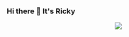 ### Hi there 👋 It's Ricky
<p align="center">
  <img src="https://media.giphy.com/media/A06UFEx8jxEwU/giphy.gif">
</p>
<!--
**Lovaniainaricky/Lovaniainaricky** is a ✨ _special_ ✨ repository because its `README.md` (this file) appears on your GitHub profile.

Here are some ideas to get you started:

- 🔭 I’m currently working on php
- 🌱 I’m currently learning symfony Framework
- 👯 I’m looking to collaborate on symfony Framework
- 🤔 I’m looking for help with ...
- 💬 Ask me about All
- 📫 How to reach me: rickylovaniainarajhonson@gmail.com
- 😄 Pronouns: ...
- ⚡ Fun fact: 
-->
